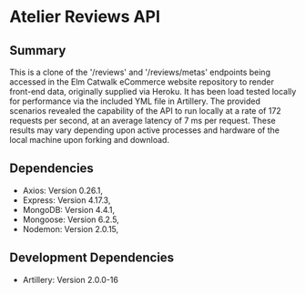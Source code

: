 # Atelier Reviews API

## Summary

This is a clone of the '/reviews' and '/reviews/metas' endpoints being accessed in the Elm Catwalk eCommerce website repository to render front-end data, originally supplied via Heroku.  It has been load tested locally for performance via the included YML file in Artillery.  The provided scenarios revealed the capability of the API to run locally at a rate of 172 requests per second, at an average latency of 7 ms per request.  These results may vary depending upon active processes and hardware of the local machine upon forking and download.

## Dependencies
  - Axios: Version 0.26.1,
  - Express: Version 4.17.3,
  - MongoDB: Version 4.4.1,
  - Mongoose: Version 6.2.5,
  - Nodemon: Version 2.0.15,

## Development Dependencies
  - Artillery: Version 2.0.0-16
